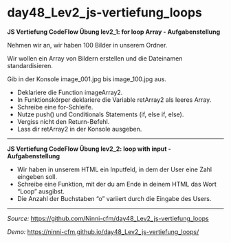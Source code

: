 # day48_Lev2_js-vertiefung_loops

**JS Vertiefung CodeFlow Übung lev2_1: for loop Array - Aufgabenstellung**

Nehmen wir an, wir haben 100 Bilder in unserem Ordner.

Wir wollen ein Array von Bildern erstellen und die Dateinamen standardisieren.

Gib in der Konsole image_001.jpg bis image_100.jpg aus.

-   Deklariere die Function imageArray2.
-   In Funktionskörper deklariere die Variable retArray2 als leeres Array.
-   Schreibe eine for-Schleife.
-   Nutze push() und Conditionals Statements (if, else if, else).
-   Vergiss nicht den Return-Befehl.
-   Lass dir retArray2 in der Konsole ausgeben.

---

**JS Vertiefung CodeFlow Übung lev2_2: loop with input - Aufgabenstellung**

-   Wir haben in unserem HTML ein Inputfeld, in dem der User eine Zahl eingeben soll.
-   Schreibe eine Funktion, mit der du am Ende in deinem HTML das Wort “Loop” ausgibst.
-   Die Anzahl der Buchstaben “o” variiert durch die Eingabe des Users.

---

_Source:_ https://github.com/Ninni-cfm/day48_Lev2_js-vertiefung_loops

_Demo:_ https://ninni-cfm.github.io/day48_Lev2_js-vertiefung_loops/
